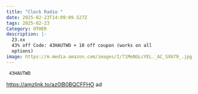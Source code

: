 ```yaml
---
title: "Clock Radio "
date: 2025-02-23T14:09:09.527Z
tags: 2025-02-23
Category: OTHER
description: |-
  23.xx
  43% off Code: 43HAUTWD + 10 off coupon (works on all
  options)
image: https://m.media-amazon.com/images/I/71MeNGLcYEL._AC_SX679_.jpg
---
```

<pre class="language-javascript"><code

class="language-javascript"> 43HAUTWD</code></pre>

https://amzlink.to/az0lB0BQCFFHO   ad